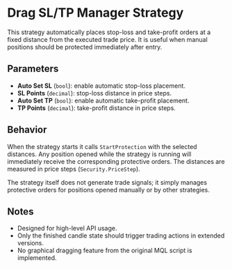 # Drag SL/TP Manager Strategy

This strategy automatically places stop-loss and take-profit orders at a fixed distance from the executed trade price. It is useful when manual positions should be protected immediately after entry.

## Parameters

- **Auto Set SL** (`bool`): enable automatic stop-loss placement.
- **SL Points** (`decimal`): stop-loss distance in price steps.
- **Auto Set TP** (`bool`): enable automatic take-profit placement.
- **TP Points** (`decimal`): take-profit distance in price steps.

## Behavior

When the strategy starts it calls `StartProtection` with the selected distances. Any position opened while the strategy is running will immediately receive the corresponding protective orders. The distances are measured in price steps (`Security.PriceStep`).

The strategy itself does not generate trade signals; it simply manages protective orders for positions opened manually or by other strategies.

## Notes

- Designed for high-level API usage.
- Only the finished candle state should trigger trading actions in extended versions.
- No graphical dragging feature from the original MQL script is implemented.
